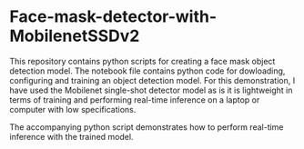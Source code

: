 # Face-mask-detector-with-MobilenetSSDv2
This repository contains python scripts for creating a face mask object detection model.
The notebook file contains python code for dowloading, configuring and training an object detection model. 
For this demonstration, I have used the Mobilenet single-shot detector model as is it is lightweight in terms of
training and performing real-time inference on a laptop or computer with low specifications.

The accompanying python script demonstrates how to perform real-time inference with the trained model.
